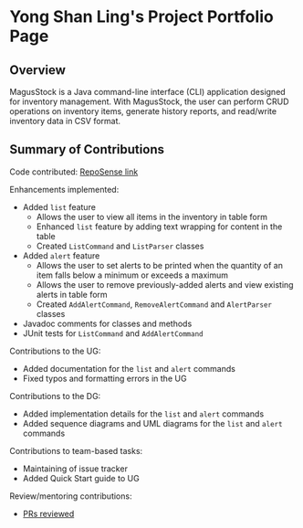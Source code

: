 # Yong Shan Ling's Project Portfolio Page

## Overview
MagusStock is a Java command-line interface (CLI) application designed for inventory management.
With MagusStock, the user can perform CRUD operations on inventory items, generate history reports, 
and read/write inventory data in CSV format.

## Summary of Contributions
Code contributed: [RepoSense link](https://nus-cs2113-ay2223s2.github.io/tp-dashboard/?search=w12-3&sort=groupTitle&sortWithin=title&timeframe=commit&mergegroup=&groupSelect=groupByRepos&breakdown=true&checkedFileTypes=docs~functional-code~test-code~other&since=2023-02-17&tabOpen=true&tabType=authorship&tabAuthor=ysl-28&tabRepo=AY2223S2-CS2113-W12-3%2Ftp%5Bmaster%5D&authorshipIsMergeGroup=false&authorshipFileTypes=docs~functional-code~test-code~other&authorshipIsBinaryFileTypeChecked=false&authorshipIsIgnoredFilesChecked=false)

Enhancements implemented:
* Added `list` feature
  * Allows the user to view all items in the inventory in table form
  * Enhanced `list` feature by adding text wrapping for content in the table
  * Created `ListCommand` and `ListParser` classes
* Added `alert` feature
  * Allows the user to set alerts to be printed when the quantity of an item falls below a minimum or exceeds a maximum
  * Allows the user to remove previously-added alerts and view existing alerts in table form
  * Created `AddAlertCommand`, `RemoveAlertCommand` and `AlertParser` classes
* Javadoc comments for classes and methods
* JUnit tests for `ListCommand` and `AddAlertCommand`


Contributions to the UG:
* Added documentation for the `list` and `alert` commands
* Fixed typos and formatting errors in the UG


Contributions to the DG:
* Added implementation details for the `list` and `alert` commands
* Added sequence diagrams and UML diagrams for the `list` and `alert` commands


Contributions to team-based tasks:
* Maintaining of issue tracker
* Added Quick Start guide to UG


Review/mentoring contributions:
* [PRs reviewed](https://github.com/AY2223S2-CS2113-W12-3/tp/pulls?q=reviewed-by%3Aysl-28)

